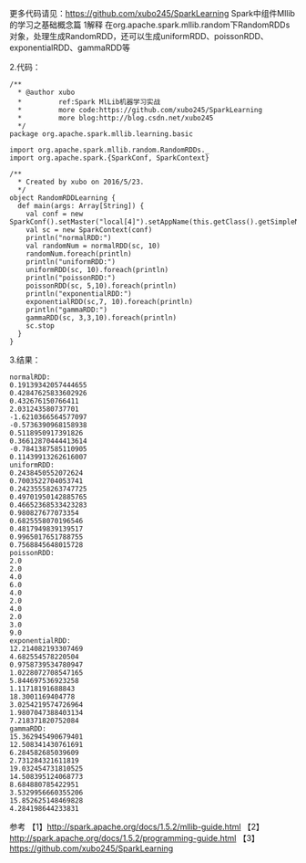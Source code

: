 更多代码请见：https://github.com/xubo245/SparkLearning
Spark中组件Mllib的学习之基础概念篇 
1解释
在org.apache.spark.mllib.random下RandomRDDs对象，处理生成RandomRDD，还可以生成uniformRDD、poissonRDD、exponentialRDD、gammaRDD等


2.代码：

```
/**
  * @author xubo
  *         ref:Spark MlLib机器学习实战
  *         more code:https://github.com/xubo245/SparkLearning
  *         more blog:http://blog.csdn.net/xubo245
  */
package org.apache.spark.mllib.learning.basic

import org.apache.spark.mllib.random.RandomRDDs._
import org.apache.spark.{SparkConf, SparkContext}

/**
  * Created by xubo on 2016/5/23.
  */
object RandomRDDLearning {
  def main(args: Array[String]) {
    val conf = new SparkConf().setMaster("local[4]").setAppName(this.getClass().getSimpleName().filter(!_.equals('$')))
    val sc = new SparkContext(conf)
    println("normalRDD:")
    val randomNum = normalRDD(sc, 10)
    randomNum.foreach(println)
    println("uniformRDD:")
    uniformRDD(sc, 10).foreach(println)
    println("poissonRDD:")
    poissonRDD(sc, 5,10).foreach(println)
    println("exponentialRDD:")
    exponentialRDD(sc,7, 10).foreach(println)
    println("gammaRDD:")
    gammaRDD(sc, 3,3,10).foreach(println)
    sc.stop
  }
}

```

3.结果：

```
normalRDD:
0.19139342057444655
0.42847625833602926
0.432676150766411
2.031243580737701
-1.6210366564577097
-0.5736390968158938
0.5118950917391826
0.36612870444413614
-0.7841387585110905
0.11439913262616007
uniformRDD:
0.2438450552072624
0.7003522704053741
0.24235558263747725
0.49701950142885765
0.46652368533423283
0.980827677073354
0.6825558070196546
0.4817949839139517
0.9965017651788755
0.7568845648015728
poissonRDD:
2.0
2.0
4.0
6.0
4.0
2.0
4.0
2.0
3.0
9.0
exponentialRDD:
12.214082193307469
4.682554578220504
0.9758739534780947
1.0228072708547165
5.844697536923258
1.11718191688843
18.3001169404778
3.0254219574726964
1.9807047388403134
7.218371820752084
gammaRDD:
15.362945490679401
12.508341430761691
6.284582685039609
2.731284321611819
19.032454731810525
14.508395124068773
8.684880785422951
3.5329956660355206
15.852625148469828
4.284198644233831

```

参考
【1】http://spark.apache.org/docs/1.5.2/mllib-guide.html 
【2】http://spark.apache.org/docs/1.5.2/programming-guide.html
【3】https://github.com/xubo245/SparkLearning